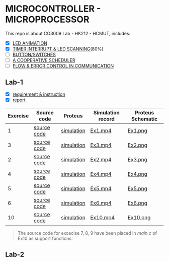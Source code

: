 # MICROCONTROLLER - MICROPROCESSOR
This repo is about CO3009 Lab - HK212 - HCMUT, includes: 
- [x] [LED ANIMATION](#Lab-1)
- [x] [TIMER INTERRUPT & LED SCANNING](#Lab-2)(80%)
- [ ] [BUTTON/SWITCHES](#Lab-3)
- [ ] [A COOPERATIVE SCHEDULER](#Lab-4)
- [ ] [FLOW & ERROR CONTROL IN COMMUNICATION](#Lab-5)

## Lab-1
- [x] [requirement & instruction](VXL_VDK_Lab_1.pdf)
- [x] [report](Report/Lab%201/Microcontroller.pdf) 

| **Exercise** | **Source code** | **Proteus** | **Simulation record**| **Proteus Schematic** |
| ------------ | ---------- | ----------- | ------------- | --------- | 
| 1 | [source code](STM32/Lab%201/Ex1/Core/Src/main.c) | [simulation](Simulation/Lab%201/Ex1/Ex1.pdsprj) | [Ex1.mp4](Simulation/Lab%201/Ex1/Ex1.mp4) | [Ex1.png](Report/Lab%201/ex1.png) |
| 3 | [source code](STM32/Lab%201/Ex3/Core/Src/main.c) | [simulation](Simulation/Lab%201/Ex3/Ex3.pdsprj) | [Ex3.mp4](Simulation/Lab%201/Ex3/Ex3.mp4) | [Ex2.png](Report/Lab%201/ex2.png) |
| 2 | [source code](STM32/Lab%201/Ex2/Core/Src/main.c) | [simulation](Simulation/Lab%201/Ex2/Ex2.pdsprj) | [Ex2.mp4](Simulation/Lab%201/Ex2/Ex2.mp4) | [Ex3.png](Report/Lab%201/ex3.png) |
| 4 | [source code](STM32/Lab%201/Ex4/Core/Src/main.c) | [simulation](Simulation/Lab%201/Ex4/Ex4.pdsprj) | [Ex4.mp4](Simulation/Lab%201/Ex4/Ex4.mp4) | [Ex4.png](Report/Lab%201/ex4.png) |
| 5 | [source code](STM32/Lab%201/Ex5/Core/Src/main.c) | [simulation](Simulation/Lab%201/Ex5/Ex5.pdsprj) | [Ex5.mp4](Simulation/Lab%201/Ex5/Ex5.mp4) | [Ex5.png](Report/Lab%201/ex5.png) |
| 6 | [source code](STM32/Lab%201/Ex6/Core/Src/main.c) | [simulation](Simulation/Lab%201/Ex6/Ex6.pdsprj) | [Ex6.mp4](Simulation/Lab%201/Ex6/Ex6.mp4) | [Ex6.png](Report/Lab%201/ex6.png) |
| 10 | [source code](STM32/Lab%201/Ex10/Core/Src/main.c) | [simulation](Simulation/Lab%201/Ex10/Ex10.pdsprj) | [Ex10.mp4](Simulation/Lab%201/Ex10/Ex10.mp4) | [Ex10.png](Report/Lab%201/ex10.png) |

> The source code for excecise 7, 8, 9 have been placed in _main.c_ of Ex10 as support functions.

## Lab-2